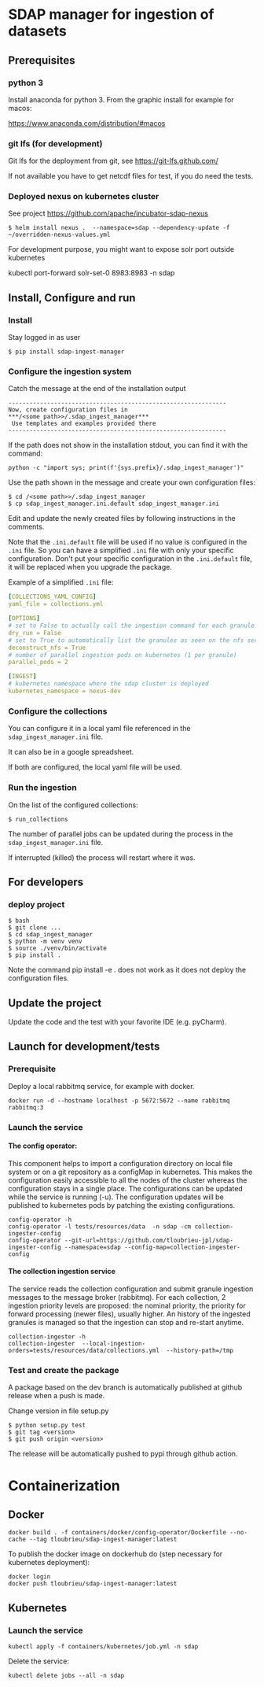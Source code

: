 # SDAP manager for ingestion of datasets

## Prerequisites

### python 3

Install anaconda for python 3. From the graphic install for example for macos:

https://www.anaconda.com/distribution/#macos

### git lfs (for development)

Git lfs for the deployment from git, see https://git-lfs.github.com/

If not available you have to get netcdf files for test, if you do need the tests.

### Deployed nexus on kubernetes cluster

See project https://github.com/apache/incubator-sdap-nexus

    $ helm install nexus .  --namespace=sdap --dependency-update -f ~/overridden-nexus-values.yml 

For development purpose, you might want to expose solr port outside kubernetes

   kubectl port-forward solr-set-0 8983:8983 -n sdap 

## Install, Configure and run

### Install

Stay logged in as user

    $ pip install sdap-ingest-manager


### Configure the ingestion system
                            
Catch the message at the end of the installation output

    --------------------------------------------------------------
    Now, create configuration files in
    ***/<some path>>/.sdap_ingest_manager***
     Use templates and examples provided there
    --------------------------------------------------------------

If the path does not show in the installation stdout, you can find it with the command:

    python -c "import sys; print(f'{sys.prefix}/.sdap_ingest_manager')"


Use the path shown in the message and create your own configuration files:

    $ cd /<some path>>/.sdap_ingest_manager
    $ cp sdap_ingest_manager.ini.default sdap_ingest_manager.ini
    
Edit and update the newly created files by following instructions in the comments.

Note that the `.ini.default` file will be used if no value is configured in the `.ini` file. So you can have a simplified `.ini` file with only your specific configuration.
Don't put your specific configuration in the `.ini.default` file, it will be replaced when you upgrade the package.

Example of a simplified `.ini` file:

```yaml
[COLLECTIONS_YAML_CONFIG]
yaml_file = collections.yml

[OPTIONS]
# set to False to actually call the ingestion command for each granule
dry_run = False
# set to True to automatically list the granules as seen on the nfs server when they are mounted on the local file system.
deconstruct_nfs = True
# number of parallel ingestion pods on kubernetes (1 per granule)
parallel_pods = 2

[INGEST]
# kubernetes namespace where the sdap cluster is deployed
kubernetes_namespace = nexus-dev

```


### Configure the collections

You can configure it in a local yaml file referenced in the `sdap_ingest_manager.ini` file.

It can also be in a google spreadsheet.

If both are configured, the local yaml file will be used.



### Run the ingestion 

On the list of the configured collections:

    $ run_collections

The number of parallel jobs can be updated during the process in the `sdap_ingest_manager.ini` file.

If interrupted (killed) the process will restart where it was.

 
## For developers

### deploy project

    $ bash
    $ git clone ...
    $ cd sdap_ingest_manager
    $ python -m venv venv
    $ source ./venv/bin/activate
    $ pip install .
    
Note the command pip install -e . does not work as it does not deploy the configuration files.

## Update the project

Update the code and the test with your favorite IDE (e.g. pyCharm).

## Launch for development/tests

### Prerequisite

Deploy a local rabbitmq service, for example with docker.

    docker run -d --hostname localhost -p 5672:5672 --name rabbitmq rabbitmq:3
   
   
### Launch the service

#### The config operator:

This component helps to import a configuration directory on local file system or on a git repository as a configMap in kubernetes.
This makes the configuration easily accessible to all the nodes of the cluster whereas the configuration stays in a single place.
The configurations can be updated while the service is running (-u). The configuration updates will be published to kubernetes pods by patching the existing configurations.

    config-operator -h
    config-operator -l tests/resources/data  -n sdap -cm collection-ingester-config
    config-operator --git-url=https://github.com/tloubrieu-jpl/sdap-ingester-config --namespace=sdap --config-map=collection-ingester-config

#### The collection ingestion service

The service reads the collection configuration and submit granule ingestion messages to the message broker (rabbitmq).
For each collection, 2 ingestion priority levels are proposed: the nominal priority, the priority for forward processing (newer files), usually higher. 
An history of the ingested granules is managed so that the ingestion can stop and re-start anytime.

    collection-ingester -h
    collection-ingester  --local-ingestion-orders=tests/resources/data/collections.yml  --history-path=/tmp


### Test and create the package

A package based on the dev branch is automatically published at github release when a push is made. 


Change version in file setup.py 

    $ python setup.py test
    $ git tag <version>
    $ git push origin <version>
    
The release will be automatically pushed to pypi through github action.



# Containerization

## Docker

    docker build . -f containers/docker/config-operator/Dockerfile --no-cache --tag tloubrieu/sdap-ingest-manager:latest
        
To publish the docker image on dockerhub do (step necessary for kubernetes deployment):

    docker login
    docker push tloubrieu/sdap-ingest-manager:latest
    
## Kubernetes
    
### Launch the service

    kubectl apply -f containers/kubernetes/job.yml -n sdap
    
Delete the service: 

    kubectl delete jobs --all -n sdap
    
    

    

    
    
    
 
    
    





